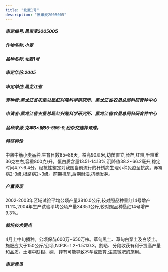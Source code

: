```yaml
---
title: "北麦1号"
description: "黑审麦2005005"
---
```

##### 审定编号:黑审麦2005005

##### 作物名称:小麦

##### 品种名称:北麦1号

##### 审定年份:2005

##### 审定单位:黑龙江省

##### 育种者:黑龙江省农垦总局红兴隆科学研究所、黑龙江省农垦总局科研育种中心

##### 申请者:黑龙江省农垦总局红兴隆科学研究所、黑龙江省农垦总局科研育种中心

##### 品种来源:克丰6×钢85-555-9,经杂交选择育成。

##### 特征特性
中熟中筋小麦品种,生育日数85~86天。株高90厘米,幼苗直立,长芒,红粒,千粒重36克左右,容重800克/升。蛋白质含量13.51-14.13%,沉降值38.2~66.2毫升,稳定时间4.7~6.4分。经抗性鉴定对我国当前流行的秆锈病生理小种免疫至抗病。赤霉病2-3级,根腐病2~3级。前期抗旱,后期耐湿,抗穗发芽。

##### 产量表现
2002-2003年区域试验平均公顷产量3810.0公斤,较对照品种垦红14号增产11.1%,2004年生产试验平均公顷产量3435.1公斤,较对照品种垦红14号增产9.3%。

##### 栽培技术要点
4月上中旬播种。公顷保苗600万~650万株。草甸黑土、草甸白浆土及白浆土。施肥应大于150公斤/公顷,N:P:K=1.2~1.5:1:0.3。割晒、分段收获有利于提高产量和品质。土壤中缺钼、硼、锌有可能导致不孕或败育,注意微肥的施用。

##### 审定意见

